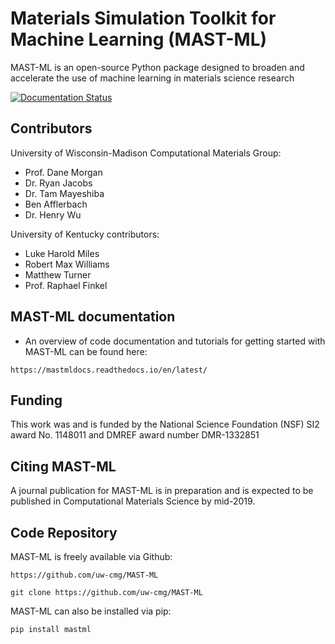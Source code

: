 # Materials Simulation Toolkit for Machine Learning (MAST-ML)

MAST-ML is an open-source Python package designed to broaden and accelerate the use of machine learning in materials science research

<a href='https://mastmldocs.readthedocs.io/en/latest/?badge=latest'>
    <img src='https://readthedocs.org/projects/mastmldocs/badge/?version=latest' alt='Documentation Status' />
</a>

## Contributors

University of Wisconsin-Madison Computational Materials Group:
* Prof. Dane Morgan
* Dr. Ryan Jacobs
* Dr. Tam Mayeshiba
* Ben Afflerbach
* Dr. Henry Wu

University of Kentucky contributors:
* Luke Harold Miles
* Robert Max Williams
* Matthew Turner
* Prof. Raphael Finkel

## MAST-ML documentation
* An overview of code documentation and tutorials for getting started with MAST-ML can be found here:

```
https://mastmldocs.readthedocs.io/en/latest/
```

## Funding

This work was and is funded by the National Science Foundation (NSF) SI2 award No. 1148011 and DMREF award number DMR-1332851


## Citing MAST-ML

A journal publication for MAST-ML is in preparation and is expected to be published in Computational Materials Science by mid-2019.


## Code Repository

MAST-ML is freely available via Github: 

```
https://github.com/uw-cmg/MAST-ML

git clone https://github.com/uw-cmg/MAST-ML
```

MAST-ML can also be installed via pip:

```
pip install mastml
```
